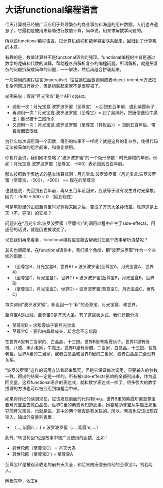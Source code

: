 # 大话functional编程语言

今天计算机已经被广泛应用于处理繁杂的商业事务和海量的用户数据。人们也许遗忘了，它最初是被用来帮助进行数值计算，简单说，用来求解数学问题的。

所以说functional编程语言，把计算机编程和数学紧密联系起来，回归到了计算机的本意。

有趣的是，数值计算并不是functional语言的强项。functional编程的主旨是通过数学的逻辑和代数的演算，帮助程序员解析复杂的编程问题。所谓解析，就是把复杂的问题拆解成简单的问题，一一解决，然后再组合拼装起来。

一般常用的编程语言(imperative）往往通过函数调用或者object-oriented方法把复杂问题进行拆分，但是组装起来就不是很容易了。

举例来说：假设“月光宝盒”是个API object。

* 调用一次：月光宝盒.波罗波罗蜜（至尊宝） = 回到五百年前，遇到紫霞仙子 
* 再调用一次：月光宝盒.波罗波罗蜜（至尊宝）= 到了黑风岭，把唐僧送给牛魔王；自己被十三娘所杀
* 又调用一次：月光宝盒.波罗波罗蜜（至尊宝（转世后））= 回到五百年后，带着唐僧去取经

为什么每次调用同一个函数，得到的结果不一样呢？就是这样的复杂性，使得代码无法被简单的组合起来，和重复使用。

你也许会说，我们刚才忽略了“波罗波罗蜜”的一个隐形参数：时光穿梭的年份。例如：月光宝盒.波罗波罗蜜（至尊宝，-500）表示回到五百年前。

那么按照数学表达式的基本演算规则：月光宝盒.波罗波罗蜜（月光宝盒.波罗波罗蜜（至尊宝，-500），+500） == 现在的至尊宝 

也就是说，先回到五百年前，再从五百年前回来，应该等于没有发生过时光穿梭。因为：-500 + 500 = 0 （回到现在）

可是电影里的山贼至尊宝时光穿梭来回之后，变成了齐天大圣孙悟空。难道这是上天（不，导演）的安排？

问题出在“月光宝盒.波罗波罗蜜（至尊宝）”的调用过程中产生了side-effects，用通俗的话说，就是历史被改变了。

现在我们再来看看，functional编程语言能否帮我们把这个故事解析清楚呢？

其实也很简单，在functional语言中，我们换个角度，把“波罗波罗蜜”作为一个主线的函数：

* （至尊宝B，月光宝盒B，世界B) = 波罗波罗蜜(至尊宝A，月光宝盒A，世界A)
* （至尊宝C，月光宝盒C，世界C) = 波罗波罗蜜(至尊宝B，月光宝盒B，世界B)
* （至尊宝D，月光宝盒D，世界D) = 波罗波罗蜜(至尊宝C，月光宝盒C，世界C)

每次调用“波罗波罗蜜”，都返回一个“新”的至尊宝、月光宝盒、和世界。

至尊宝A是山贼，至尊宝D是齐天大圣。有了这些表达式，我们还能分清

* 至尊宝B = 求紫霞仙子要月光宝盒
* 至尊宝C = 要和白晶晶成亲，却念念不忘紫霞

在世界A里有二当家的、白晶晶，十三娘。世界B里有紫霞仙子。世界C里有唐僧、八戒、黑山老妖，牛魔王。世界D里有唐僧，二当家，白晶晶，十三娘，菩提老祖。世界A里的二当家，或者白晶晶和世界D里的二当家，或者白晶晶完全没有关系。

"波罗波罗蜜"这样的调用方法看起来繁冗，但是它保证每次调用，只要输入的参数一样，得出的结果一定是一样的。所有被side-effects影响的全都列出来，作为返回变量。这样functional语言的表达式，就和数学表达式一样了。很多强大的数学推理的方法也可以被应用到编程当中来。

如果你仔细的读到现在，应该发现前面的代码有bug。世界B里的紫霞知道至尊宝要月光宝盒去救白晶晶，世界C里的紫霞也知道此事，她要帮助尊宝从牛魔王那里夺回月光宝盒。也就是说，其中的两个紫霞是有关联的。所以，紫霞也应该出现在输入，输出的变量列表里：

* （..., 紫霞n, ...) = 波罗波罗蜜（..., 紫霞m, ...）

此外, “转世轮回”也是故事中被广泛使用的函数，比如：

* 转世轮回（至尊宝C） = 齐天大圣
* 转世轮回（至尊宝D') = 至尊宝A

至尊宝D'是被观音收走的前齐天大圣，和后来陪唐僧去取经的至尊宝D，判若两人。

解析完毕，收工#


